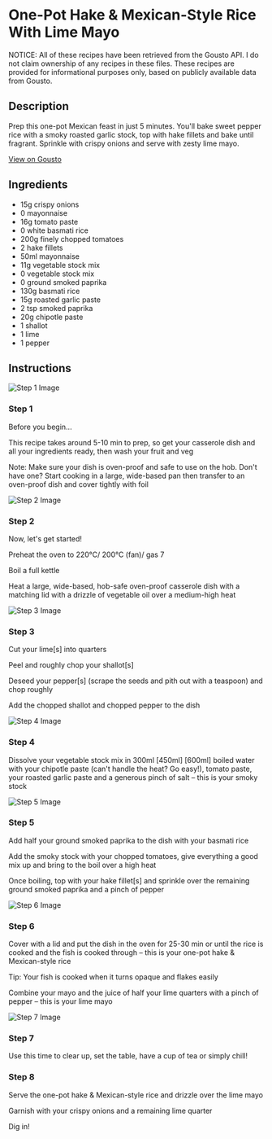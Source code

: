 # One-Pot Hake & Mexican-Style Rice With Lime Mayo

NOTICE: All of these recipes have been retrieved from the Gousto API. I do not claim ownership of any recipes in these files. These recipes are provided for informational purposes only, based on publicly available data from Gousto.

## Description

Prep this one-pot Mexican feast in just 5 minutes. You'll bake sweet pepper rice with a smoky roasted garlic stock, top with hake fillets and bake until fragrant. Sprinkle with crispy onions and serve with zesty lime mayo.

[View on Gousto](https://www.gousto.co.uk/recipes/cookbook/one-pot-hake-mexican-style-rice-with-lime-mayo)

## Ingredients

- 15g crispy onions
- 0 mayonnaise
- 16g tomato paste
- 0 white basmati rice
- 200g finely chopped tomatoes
- 2 hake fillets
- 50ml mayonnaise
- 11g vegetable stock mix
- 0 vegetable stock mix
- 0 ground smoked paprika
- 130g basmati rice
- 15g roasted garlic paste
- 2 tsp smoked paprika
- 20g chipotle paste
- 1 shallot
- 1 lime
- 1 pepper

## Instructions

![Step 1 Image](https://production-media.gousto.co.uk/cms/recipe-step-image/Admin10mm-Step-1-2-1707995293937-x200.jpg)

### Step 1

Before you begin...

This recipe takes around 5-10 min to prep, so get your casserole dish and all your ingredients ready, then wash your fruit and veg

Note: Make sure your dish is oven-proof and safe to use on the hob. Don't have one? Start cooking in a large, wide-based pan then transfer to an oven-proof dish and cover tightly with foil

![Step 2 Image](https://production-media.gousto.co.uk/cms/recipe-step-image/step-2-copy-1707995277647-x200.jpg)

### Step 2

Now, let's get started!

Preheat the oven to 220°C/ 200°C (fan)/ gas 7

Boil a full kettle

Heat a large, wide-based, hob-safe oven-proof casserole dish with a matching lid with a drizzle of vegetable oil over a medium-high heat

![Step 3 Image](https://production-media.gousto.co.uk/cms/recipe-step-image/step-3-copy-1707995281114-x200.jpg)

### Step 3

Cut your lime[s] into quarters

Peel and roughly chop your shallot[s]

Deseed your pepper[s] (scrape the seeds and pith out with a teaspoon) and chop roughly

Add the chopped shallot and chopped pepper to the dish

![Step 4 Image](https://production-media.gousto.co.uk/cms/recipe-step-image/step-4-copy-1707995288768-x200.jpg)

### Step 4

Dissolve your vegetable stock mix in 300ml <span class="text-purple">[450ml]</span> <span class="text-danger">[600ml]</span> boiled water with your chipotle paste (can't handle the heat? Go easy!), tomato paste, your roasted garlic paste and a generous pinch of salt – this is your smoky stock

![Step 5 Image](https://production-media.gousto.co.uk/cms/recipe-step-image/step-5-copy-1707995298172-x200.jpg)

### Step 5

Add half your ground smoked paprika to the dish with your basmati rice

Add the smoky stock with your chopped tomatoes, give everything a good mix up and bring to the boil over a high heat

Once boiling, top with your hake fillet[s] and sprinkle over the remaining ground smoked paprika and a pinch of pepper

![Step 6 Image](https://production-media.gousto.co.uk/cms/recipe-step-image/step-6-copy-1707995300795-x200.jpg)

### Step 6

Cover with a lid and put the dish in the oven for 25-30 min or until the rice is cooked and the fish is cooked through – this is your one-pot hake & Mexican-style rice

Tip: Your fish is cooked when it turns opaque and flakes easily

Combine your mayo and the juice of half your<span class="text-danger"> </span>lime quarters with a pinch of pepper – this is your lime mayo

![Step 7 Image](https://production-media.gousto.co.uk/cms/recipe-step-image/step-7-copy-1707995303322-x200.jpg)

### Step 7

Use this time to clear up, set the table, have a cup of tea or simply chill!

### Step 8

Serve the one-pot hake & Mexican-style rice and drizzle over the lime mayo

Garnish with your crispy onions and a remaining lime quarter

Dig in!

